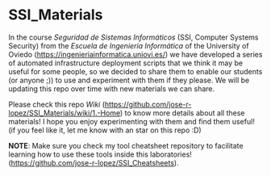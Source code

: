 # SSI_Materials

In the course *Seguridad de Sistemas Informáticos* (SSI, Computer Systems Security) from the *Escuela de Ingeniería Informática* of the University of Oviedo (https://ingenieriainformatica.uniovi.es/) we have developed a series of automated infrastructure deployment scripts that we think it may be useful for some people, so we decided to share them to enable our students (or anyone ;)) to use and experiment with them if they please. We will be updating this repo over time with new materials we can share. 

Please check this repo *Wiki* (https://github.com/jose-r-lopez/SSI_Materials/wiki/1.-Home) to know more details about all these materials! I hope you enjoy experimenting with them and find them useful! (if you feel like it, let me know with an star on this repo :D)

**NOTE**: Make sure you check my tool cheatsheet repository to facilitate learning how to use these tools inside this laboratories! (https://github.com/jose-r-lopez/SSI_Cheatsheets).
 
